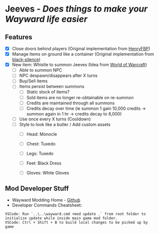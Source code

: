 # Jeeves - *Does things to make your Wayward life easier*

## Features
- [x] Close doors behind players (Original implementation from [HenryFBP](https://github.com/HenryFBP/wayward-close-da-door))
- [x] Manage items on ground like a container (Original implementation from [black-silence](https://github.com/black-silence/wayward-mod-pickuphelper))
- [x] New item: Whistle to summon Jeeves (Idea from [World of Warcraft](https://www.wowhead.com/item=49040/jeeves))
  - [ ] Able to summon NPC
  - [ ] NPC despawn/disappears after X turns
  - [ ] Buy/Sell items
  - [ ] Items persist between summons
    - [ ] Static stock of items?
    - [ ] Sold items are no longer re-obtainable on re-summon
    - [ ] Credits are maintained through all summons
    - [ ] Credits decay over time (ie summon 1 gain 10,000 credits -> summon again in 1 hr -> credits decay to 8,000)
  - [ ] Use once every X turns (Cooldown)
  - [ ] Style to look like a butler / Add custom assets
    - [ ] Head: Monocle
    - [ ] Chest: Tuxedo
    - [ ] Legs: Tuxedo
    - [ ] Feet: Black Dress
    - [ ] Gloves: White Gloves



## Mod Developer Stuff
- Wayward Modding Home - [Github](https://github.com/WaywardGame/waywardgame.github.io)
- Developer Commands Cheatsheet:
```
VSCode: Run `..\..\wayward.cmd +mod update .` from root folder to initialize update while inside main game mod folder.
VSCode: Ctrl + Shift + B to build local changes to be picked up by game
```
